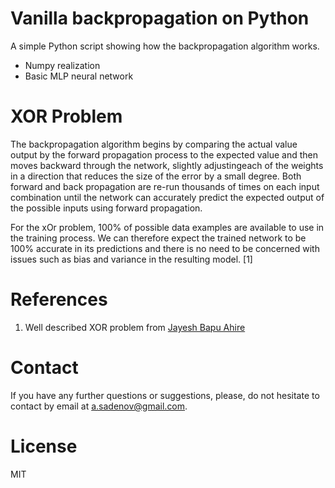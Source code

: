 # Vanilla backpropagation on Python

A simple Python script showing how the backpropagation algorithm works.
  - Numpy realization
  - Basic MLP neural network

# XOR Problem

  The backpropagation algorithm begins by comparing the 
actual value output by the forward propagation process to the expected
value and then moves backward through the network, slightly adjustingeach
of the weights in a direction that reduces the size of the error
by a small degree. Both forward and back propagation are re-run 
thousands of times on each input combination until the network can 
accurately predict the expected output of the possible inputs using 
forward propagation.

  For the xOr problem, 100% of possible data examples are available to use 
in the training process. We can therefore expect the trained network to be 
100% accurate in its predictions and there is no need to be concerned with 
issues such as bias and variance in the resulting model. [1]

# References
1. Well described XOR problem from [Jayesh Bapu Ahire](https://medium.com/@jayeshbahire/the-xor-problem-in-neural-networks-50006411840b)

# Contact
If you have any further questions or suggestions, please, do not hesitate to contact  by email at a.sadenov@gmail.com.

# License
MIT